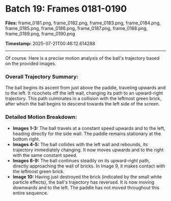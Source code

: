 # Batch 19: Frames 0181-0190

**Files:** frame_0181.png, frame_0182.png, frame_0183.png, frame_0184.png, frame_0185.png, frame_0186.png, frame_0187.png, frame_0188.png, frame_0189.png, frame_0190.png

**Timestamp:** 2025-07-21T00:46:12.614288

---

Of course. Here is a precise motion analysis of the ball's trajectory based on the provided images.

### Overall Trajectory Summary:
The ball begins its ascent from just above the paddle, traveling upwards and to the left. It ricochets off the left wall, changing its path to an upward-right trajectory. This path culminates in a collision with the leftmost green brick, after which the ball begins to descend towards the left side of the screen.

### Detailed Motion Breakdown:
*   **Images 1-3:** The ball travels at a constant speed upwards and to the left, heading directly for the side wall. The paddle remains stationary at the bottom right.
*   **Images 4-5:** The ball collides with the left wall and rebounds, its trajectory immediately changing. It now moves upwards and to the right with the same constant speed.
*   **Images 6-9:** The ball continues steadily on its upward-right path, directly approaching the wall of bricks. In Image 9, it makes contact with the leftmost green brick.
*   **Image 10:** Having just destroyed the brick (indicated by the small white particle effects), the ball's trajectory has reversed. It is now moving downwards and to the left. The paddle has not moved throughout this entire sequence.
